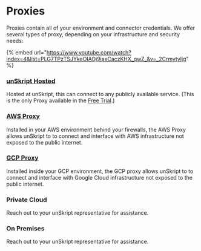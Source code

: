 # Proxies

Proxies contain all of your environment and connector credentials.  We offer several types of proxy, depending on your infrastructure and security needs:

{% embed url="https://www.youtube.com/watch?index=4&list=PLG7TPzTSJYkeOIAOj9iaxCaczKHX_qwZ_&v=_2Crmytyljg" %}

### [unSkript Hosted](unskript-proxy.md)

Hosted at unSkript, this can connect to any publicly available service. (This is the only Proxy available in the [Free Trial](https://us.app.unskript.io/).)

### [AWS Proxy](aws-proxy.md)

Installed in your AWS environment behind your firewalls, the AWS Proxy allows unSkript to to connect and interface with AWS infrastructure not exposed to the public internet.

### [GCP Proxy](gcp-proxy.md)

Installed inside your GCP environment, the GCP proxy allows unSkript to to connect and interface with Google Cloud infrastructure not exposed to the public internet.

### Private Cloud

Reach out to your unSkript representative for assistance.

### On Premises

Reach out to your unSkript representative for assistance.

